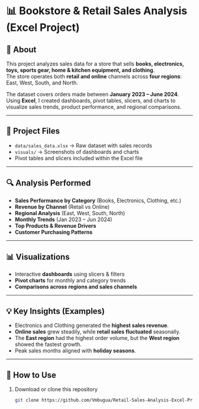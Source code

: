 # 📊 Bookstore & Retail Sales Analysis (Excel Project)

## 📝 About
This project analyzes sales data for a store that sells **books, electronics, toys, sports gear, home & kitchen equipment, and clothing**.  
The store operates both **retail and online** channels across **four regions**: East, West, South, and North.  

The dataset covers orders made between **January 2023 – June 2024**.  
Using **Excel**, I created dashboards, pivot tables, slicers, and charts to visualize sales trends, product performance, and regional comparisons.

---

## 📂 Project Files
- `data/sales_data.xlsx` → Raw dataset with sales records  
- `visuals/` → Screenshots of dashboards and charts  
- Pivot tables and slicers included within the Excel file  

---

## 🔍 Analysis Performed
- **Sales Performance by Category** (Books, Electronics, Clothing, etc.)  
- **Revenue by Channel** (Retail vs Online)  
- **Regional Analysis** (East, West, South, North)  
- **Monthly Trends** (Jan 2023 – Jun 2024)  
- **Top Products & Revenue Drivers**  
- **Customer Purchasing Patterns**  

---

## 📊 Visualizations
- Interactive **dashboards** using slicers & filters  
- **Pivot charts** for monthly and category trends  
- **Comparisons across regions and sales channels**  

---

## 💡 Key Insights (Examples)
- Electronics and Clothing generated the **highest sales revenue**.  
- **Online sales** grew steadily, while **retail sales fluctuated** seasonally.  
- The **East region** had the highest order volume, but the **West region** showed the fastest growth.  
- Peak sales months aligned with **holiday seasons**.  

---

## 🚀 How to Use
1. Download or clone this repository  
   ```bash
   git clone https://github.com/Vmbugua/Retail-Sales-Analysis-Excel-Project.git
